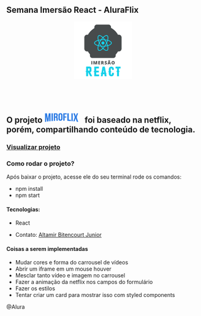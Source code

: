 ## Semana Imersão React - AluraFlix

<p align="center">
<img width="150px" src="src/assets/logo-alura.svg">
</p>

## ⠀⠀⠀⠀ ⠀⠀⠀⠀

## O projeto <img width="90px" src="src/assets/Logo.png">⠀foi baseado na netflix, porém, compartilhando conteúdo de tecnologia.

### [Visualizar projeto](https://miroflix.vercel.app)

### Como rodar o projeto?

Após baixar o projeto, acesse ele do seu terminal rode os comandos:

- npm install
- npm start

#### Tecnologias:

- React

* Contato: [Altamir Bitencourt Junior](https://www.linkedin.com/in/altamir-bitencourt-jr/)

#### Coisas a serem implementadas

- Mudar cores e forma do carrousel de vídeos
- Abrir um iframe em um mouse houver
- Mesclar tanto vídeo e imagem no carrousel
- Fazer a animação da netflix nos campos do formulário
- Fazer os estilos
- Tentar criar um card para mostrar isso com styled components

@Alura
